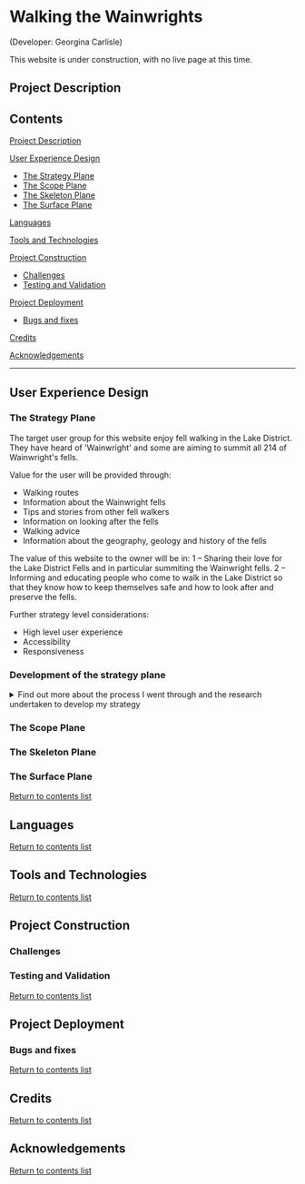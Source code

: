 # Walking the Wainwrights 
(Developer: Georgina Carlisle)

This website is under construction, with no live page at this time.

## Project Description 

## Contents
[Project Description](#project-description)

[User Experience Design](#user-experience-design)
- [The Strategy Plane](#the-strategy-plane)
- [The Scope Plane](#the-scope-plane)
- [The Skeleton Plane](#the-skeleton-plane)
- [The Surface Plane](#the-surface-plane)

[Languages](#languages)

[Tools and Technologies](#tools-and-technologies)

[Project Construction](#project-construction)
- [Challenges](#challenges)
- [Testing and Validation](#testing-and-validation)

[Project Deployment](#project-deployment)
- [Bugs and fixes](#bugs-and-fixes)

[Credits](#credits)

[Acknowledgements](#acknowledgements)

***

## User Experience Design

### The Strategy Plane

The target user group for this website enjoy fell walking in the Lake District. They have heard of 'Wainwright' and some are aiming to summit all 214 of Wainwright's fells.

Value for the user will be provided through:
- Walking routes
- Information about the Wainwright fells
- Tips and stories from other fell walkers
- Information on looking after the fells
- Walking advice
- Information about the geography, geology and history of the fells

The value of this website to the owner will be in:
1 – Sharing their love for the Lake District Fells and in particular summiting the Wainwright fells.
2 – Informing and educating people who come to walk in the Lake District so that they know how to keep themselves safe and how to look after and preserve the fells.

Further strategy level considerations:
- High level user experience 
- Accessibility
- Responsiveness

### Development of the strategy plane

<!-- I used the following to learn how to create a dropdown: https://dev.to/asyraf/how-to-add-dropdown-in-markdown-o78  -->

<details>
<summary>Find out more about the process I went through and the research undertaken to develop my strategy</summary>

#### Target Users

The primary target users are fairly new to fell walking in the Lake District. They may have heard the name ‘Wainwright’ and the concept of ‘The Wainwrights’ and want to learn more.

The secondary target users fall to either side of the above being either:
-	Completely new to walking in the Lake District and looking to head out on their first fell walk.
-	Keen fell walkers who are looking to specifically climb the Wainwright fells.

#### User Stories

USER A (primary target user)

Background: User A has visited the Lake District before or is a resident. They have done a little fell walking in the Lake District, probably one or two of the more well-known walks, have really enjoyed it and would like to do more. User A has not heard the name ‘Wainwright’.

Action: They search online to find out more about the Lake District fells and about fell walking in general. Possible key words/phrases they may search include: Lake District walks/mountains/fells, fell walking, mountain walking.

Required value:
1. Information about walking routes and fells to summit in the Lake District.
2. Detailed advice on fell walking (being prepared, staying safe and enjoying the walk)
3. Tips and stories from other people who enjoy walking in the Lake District.
4. Links to access more detailed information (other sites, maps, books)
5. They may also be interested in the geography, geology and history of the fells.

USER B (primary target user)

Background: User B like User A has done a little fell walking and is interested in doing more. User B though has heard the name ‘Wainwright’ and the concept of ‘The Wainwrights’
and would like to find out more.

Action: They search online to find out more about Wainwright (action and value described below) and fell walking in the Lake District (action and value is the same as user A and is described above). Possible key words/phrases they may search: Wainwright, Arthur Wainwright, the Wainwright fells/mountains/walks, the Wainwrights.

Required value:
1. Information about Arthur Wainwright. In particular: who he was and how he is linked to the fells of the Lake District.
2. Information about ‘The Wainwrights’. In particular: which fells are part of the Wainwrights and further information as to location, height and walking routes.
3. They may also be interested in the history of Wainwright’s life, the books he wrote and any further details.

USER C (secondary target user)

Background: User C is about to visit the Lake District (holiday/day trip) and is thinking about including fell walking as one of their holiday activities. 

Action: They follow links from sites they are already using to research their holiday or complete a Google search with the possible key words/phrases: walks/walking/fell walking in the Lake District, climbing Lake District mountains/fells, Lake District walks/mountains/fells.

Required value: 
1. Potential walks, including positive features, pictures from the walk, what to expect (what will they see, how hard, how far, how high, terrain), map/clear instructions and how to get to the start of the walk.
2. Advice, such as: what to pack, tips for an enjoyable walk and how to stay safe.
3. Walk reviews and tips from real people.

USER D (secondary target user)

Background: User D knows about Arthur Wainwright and ‘The Wainwrights’ and has decided they want to follow in his footsteps and complete some if not all the Wainwright fells.

Action: They search online with key words/phrases such as: Wainwright, Arthur Wainwright, the Wainwright fells, the Wainwrights.

Required value:
1. Specific Information about completing ‘The Wainwrights’. Including detailed information on all the Wainwright Fells.
2. Tips, advice and links to anything that might help them on their quest. This might include: detailed advice on fell walking (being prepared, staying safe and enjoying the walk), links to purchase Wainwright’s books and reviews on walking equipment.
3. Stories from or links into a community of walkers, like them, who are completing ‘The Wainwrights’.

#### Product Owner

The owner’s purpose in the creation of this website is to:
1. Share their love for the Lake District Fells and in particular climbing the Wainwright fells.
2. Inform and educate so that people who come to walk in the Lake District know how to keep themselves safe and how to look after and preserve the fells.

The value the owner is looking to achieve is an increase in the following amongst fell walkers in the Lake District:
1. Respect and love for the fells.
2. Specific knowledge and understanding of how to look after the fells – with an aim to end pollution (particularly rubbish), reduce disturbance of the flora and fauna of the fells and reduce erosion of the landscape.
3. Specific knowledge as to how to keep themselves safe while walking in the fells – with an aim to reduce the number of injuries, mountain rescue call outs and fatalities that occur.
4. Greater depth of knowledge about the Lake District Fells and Wainwright. 

#### Stakeholder

This website is being created for my portfolio project one, as part of my Diploma in Full Stack Software Development. 
The purpose of the project is to:
-	‘Design an interactive Front-End web application using HTML and CSS based on the principles of user experience design, accessibility and responsivity.’
-	‘Test a Front-End web application through the development, implementation and deployment stages.’
-	‘Deploy a Front-End web application to a Cloud platform’.
-	‘Maximise future maintainability through documentation, code structure and organisation’.
-	‘Demonstrate and document the development process through a version control system such as GitHub’.

(Note: The above quotes have been taken directly from the ‘Portfolio 1 Assessment Guide’ written by Code Institute)

The value to both myself (Georgina Carlisle) and Code Institute is:
-	 Fulfilment of the above criteria demonstrating characteristics of high-level performance.

#### Competitor Reviews

I undertook an online search using the key words from the user stories. For each relevant site found I then asked the following questions:
1. What required value might my primary and secondary users gain from the site?
2. What sort of user experience does the site provide?

Relevant websites looked at:

https://www.lakedistrict.gov.uk
https://www.walklakes.co.uk
https://www.visitlakedistrict.com
https://www.lakedistricts.co.uk
https://www.thelakedistrict.org/
https://fellwalks.uk
https://www.wainwright.org.uk
https://www.walkingenglishman.com
http://www.wainwrightroutes.co.uk
https://www.wainwrightwalking.co.uk/

Key findings:
- The websites that included information on the Lake District, walking routes, fell walking advice and information about looking after the fells had very little information about Alfred Wainwright and the Wainwright Fells.
- The websites that provided information on Wainwright and the Wainwright fells didn’t give fell walking advice, information about looking after the fells or any general information about the Lake District. 
- Of the websites that did provide some information on Wainwright, some only gave lists or a map to show the Wainwright fells and no further information, some were more of a hobby/blog style site, and some didn’t load very well. ‘The Wainwright Society’ (wainwright.org.uk) was more about joining together as a community and community events and fundraising and didn’t provide any real information for someone new to walking the Wainwrights.
- During my research I found numerous websites that included a large variety of walking routes with a high level of detail provided.
- My experience as a user trying to gain all the required value from the user stories was not particularly positive. The main negatives were ease of navigation to find what I was looking for (due predominantly to size of site, but also missing navigation links with a need to scroll to find information) and the amount and detail of information presented. I found some of the websites overwhelming and off putting. I did however come across some designs that drew me in well as a user and one website that had great presentation, layout and organisation and made me feel instantly more at home to search through the site.

Conclusion:
1. A website that combines information about Wainwright and the Wainwright fells, with walking advice and information about looking after the fells, would have something unique to offer.
2. A website providing a high-level positive user experience, in order to quickly locate information about the Lake District fells plus advice on fell walking and walking routes, and/or information about Wainwright and the Wainwright fells, would stand out for the crowd.
3. While a number of sites do provide information on looking after the fells, this isn’t prominently placed and the information may therefore not be reaching users. The exception being https://www.lakedistrict.gov.uk/.
4. Details about walking routes in the Lake District are currently offered on numerous websites.


</details>


### The Scope Plane

### The Skeleton Plane

### The Surface Plane

[Return to contents list](#contents)

## Languages

[Return to contents list](#contents)

## Tools and Technologies

[Return to contents list](#contents)

## Project Construction

### Challenges

### Testing and Validation

[Return to contents list](#contents)

## Project Deployment

### Bugs and fixes

[Return to contents list](#contents)

## Credits

[Return to contents list](#contents)

## Acknowledgements

[Return to contents list](#contents)